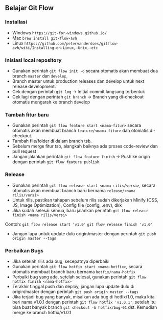 ## Belajar Git Flow

### Installasi

* Windows `https://git-for-windows.github.io/`
* Mac `brew install git-flow-avh`
* Linux `https://github.com/petervanderdoes/gitflow-avh/wiki/Installing-on-Linux,-Unix,-etc`

### Inisiasi local repository

* Gunakan perintah `git flow init -d` secara otomatis akan membuat dua branch `master` dan `develop`,
* Branch master untuk production releases dan develop untuk next release development.
* Cek dengan perintah `git log` -> Initial commit langsung terbentuk
* Cek lagi dengan perintah `git branch` -> Branch yang di-checkout otomatis mengarah ke branch develop

### Tambah fitur baru

* Gunakan perintah `git flow feature start <nama-fitur>` secara otomatis akan membuat branch `feature/<nama-fitur>` dan otomatis di-checkout.
* Tambah file/folder di dalam branch <nama-fitur> tsb.
* Sebelum merge fitur tsb, alangkah baiknya ada proses code-review dan pull request
* Jangan jalankan perintah `git flow feature finish` -> Push ke origin dengan perintah `git flow feature publish`

### Release

* Gunakan perintah `git flow release start <nama rilis/versi>`, secara otomatis akan membuat branch baru bernama `release/<nama rilis/versi>`
* Untuk rilis, pastikan tahapan sebelum rilis sudah dikerjakan Minify (CSS, JS, Image Optimization), Config file (config, .env), dkk
* Jika sudah selesai semua, baru jalankan perintah `git flow release finish <nama rilis/versi>`

Contoh:
`git flow release start 'v1.0'`
`git flow release finish 'v1.0'`

* Jangan lupa untuk update dulu origin/master dengan perintah `git push origin master --tags`

### Perbaikan Bugs

* Jika setelah rilis ada bug, secepatnya diperbaiki
* Gunakan perintah `git flow hotfix start <nama-hotfix>`, secara otomatis membuat branch baru bernama `hotfix/nama-hotfix`
* Perbaiki bug yang ada, setelah selesai, gunakan perintah `git flow hotfix finish <nama-hotfix>`
* Terakhir tinggal push dan deploy, jangan lupa update dulu di origin/master dengan perintah `git push origin master --tags`
* Jika terjadi bug yang banyak, misalkan ada bug di hotfix/1.0, maka kita beri nama v1.0.1 dengan perintah `git flow hotfix 'v1.0.1'`, setelah itu bisa buat banyak branch `git checkout -b hotfix/bug-01` dst. Kemudian merge ke branch hotfix/v1.0.1
